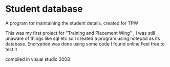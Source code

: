 # Student database
A program for maintaining the student details, created for TPW

This was my first project for "Training and Placement Wing" , I was still unaware of things like sql etc so I created a program using notepad as its database. Encryption was done using some code I found online 
Feel free to test it

compiled in visual studio 2008
